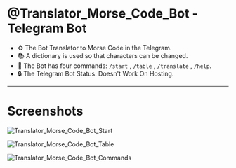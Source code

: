 # @Translator_Morse_Code_Bot - Telegram Bot

- :gear: The Bot Translator to Morse Code in the Telegram.
- :books: A dictionary is used so that characters can be changed.
- :open_file_folder: The Bot has four commands: `/start` , `/table` , `/translate` , `/help`.
- :lock: The Telegram Bot Status: Doesn't Work On Hosting.

---

# Screenshots

![Translator_Morse_Code_Bot_Start](https://github.com/nikit0ns/Translator_Morse_Code_Bot/blob/master/Screenshots/Translator_Morse_Code_Bot_Start.png)

![Translator_Morse_Code_Bot_Table](https://github.com/nikit0ns/Translator_Morse_Code_Bot/blob/master/Screenshots/Translator_Morse_Code_Bot_Table.png)

![Translator_Morse_Code_Bot_Commands](https://github.com/nikit0ns/Translator_Morse_Code_Bot/blob/master/Screenshots/Translator_Morse_Code_Bot_Commands.png)
